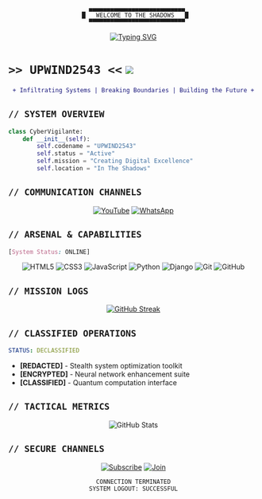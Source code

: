 <div align="center">
  
```ascii
  ▄▄▄▄▄▄▄▄▄▄▄▄▄▄▄▄▄▄▄▄▄▄▄▄▄▄▄
 █   WELCOME TO THE SHADOWS   █
  ▀▀▀▀▀▀▀▀▀▀▀▀▀▀▀▀▀▀▀▀▀▀▀▀▀▀▀
```

[![Typing SVG](https://readme-typing-svg.herokuapp.com?font=Fira+Code&pause=1000&color=00FF00&center=true&vCenter=true&width=435&lines=SYSTEM+BREACH+DETECTED;ACCESSING+MAIN+FRAMEWORK;WELCOME+TO+MY+DIGITAL+SANCTUARY)](https://git.io/typing-svg)

</div>

# `>> UPWIND2543 <<` ![](https://komarev.com/ghpvc/?username=upwind2543&color=00ff00)

<div align="center">
  
```diff
+ Infiltrating Systems | Breaking Boundaries | Building the Future +
```
  
</div>

## `// SYSTEM OVERVIEW`

```python
class CyberVigilante:
    def __init__(self):
        self.codename = "UPWIND2543"
        self.status = "Active"
        self.mission = "Creating Digital Excellence"
        self.location = "In The Shadows"
```

## `// COMMUNICATION CHANNELS`

<div align="center">
  
[![YouTube](https://img.shields.io/badge/YouTube-Encrypted_Channel-FF0000?style=for-the-badge&logo=youtube&logoColor=white&labelColor=1A1B27)](https://www.youtube.com/@upwind2543)
[![WhatsApp](https://img.shields.io/badge/WhatsApp-Secure_Network-25D366?style=for-the-badge&logo=whatsapp&logoColor=white&labelColor=1A1B27)](https://whatsapp.com/channel/0029Vab80HT60eBWA6FUvm1M)

</div>

## `// ARSENAL & CAPABILITIES`

```css
[System Status: ONLINE]
```

<div align="center">
  
![HTML5](https://img.shields.io/badge/HTML5-E34F26?style=flat-square&logo=html5&logoColor=white&labelColor=1A1B27)
![CSS3](https://img.shields.io/badge/CSS3-1572B6?style=flat-square&logo=css3&logoColor=white&labelColor=1A1B27)
![JavaScript](https://img.shields.io/badge/JavaScript-F7DF1E?style=flat-square&logo=javascript&logoColor=black&labelColor=1A1B27)
![Python](https://img.shields.io/badge/Python-3776AB?style=flat-square&logo=python&logoColor=white&labelColor=1A1B27)
![Django](https://img.shields.io/badge/Django-092E20?style=flat-square&logo=django&logoColor=white&labelColor=1A1B27)
![Git](https://img.shields.io/badge/Git-F05032?style=flat-square&logo=git&logoColor=white&labelColor=1A1B27)
![GitHub](https://img.shields.io/badge/GitHub-181717?style=flat-square&logo=github&logoColor=white&labelColor=1A1B27)

</div>

## `// MISSION LOGS`

<div align="center">
  
[![GitHub Streak](https://github-readme-streak-stats.herokuapp.com/?user=yourusername&theme=midnight-purple&hide_border=true&background=1A1B27&stroke=00FF00&ring=00FF00&fire=FF0000&currStreakNum=00FF00&sideNums=00FF00&currStreakLabel=00FF00&sideLabels=00FF00&dates=FFFFFF)](https://git.io/streak-stats)

</div>

## `// CLASSIFIED OPERATIONS`

```yaml
STATUS: DECLASSIFIED
```

- **[REDACTED]** - Stealth system optimization toolkit
- **[ENCRYPTED]** - Neural network enhancement suite
- **[CLASSIFIED]** - Quantum computation interface

## `// TACTICAL METRICS`

<div align="center">
  
![GitHub Stats](https://github-readme-stats.vercel.app/api?username=yourusername&show_icons=true&theme=midnight-purple&hide_border=true&bg_color=1A1B27&icon_color=00FF00&title_color=00FF00&text_color=FFFFFF)

</div>

## `// SECURE CHANNELS`

<div align="center">
  
[![Subscribe](https://img.shields.io/badge/SUBSCRIBE-Channel_Access-FF0000?style=for-the-badge&logo=youtube&logoColor=white&labelColor=1A1B27)](https://www.youtube.com/@upwind2543)
[![Join](https://img.shields.io/badge/JOIN-Encrypted_Network-25D366?style=for-the-badge&logo=whatsapp&logoColor=white&labelColor=1A1B27)](https://whatsapp.com/channel/0029Vab80HT60eBWA6FUvm1M)

```ascii
CONNECTION TERMINATED
SYSTEM LOGOUT: SUCCESSFUL
```

</div>
